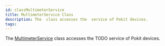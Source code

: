 ```yaml
---
id: classMultimeterService
title: MultimeterService Class
description: The  class accesses the  service of Pokit devices.
tags:
---
```

The <a href="classMultimeterService">MultimeterService</a> class accesses the TODO service of Pokit devices.
